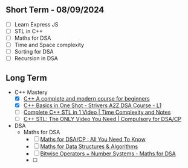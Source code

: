 ## Short Term - 08/09/2024
- [ ] Learn Express JS
- [ ] STL in C++
- [ ] Maths for DSA
- [ ] Time and Space complexity
- [ ] Sorting for DSA
- [ ] Recursion in DSA

## Long Term
- C++ Mastery
	- [x] [C++ A complete and modern course for beginners](https://www.youtube.com/watch?v=FpfHmAkRVK4&pp=ygUTYysrIG1vZGVybiB0dXRvcmlhbA%3D%3D) 
	- [x] [C++ Basics in One Shot - Strivers A2Z DSA Course - L1](https://youtu.be/EAR7De6Goz4?list=PLgUwDviBIf0oF6QL8m22w1hIDC1vJ_BHz)
	- [ ] [Complete C++ STL in 1 Video | Time Complexity and Notes](https://youtu.be/RRVYpIET_RU)
	- [ ] [C++ STL: The ONLY Video You Need | Compulsory for DSA/CP](https://youtu.be/PZogbfU4X5E)
- DSA
	- Maths for DSA
		- [ ] [Maths for DSA/CP : All You Need To Know](https://youtu.be/tDM6lT-qjys)
		- [ ] [Maths for Data Structures & Algorithms](https://youtu.be/lmSpZ0bjCyQ)
		- [ ] [Bitwise Operators + Number Systems - Maths for DSA](https://youtu.be/fzip9Aml6og)
		- [ ] 